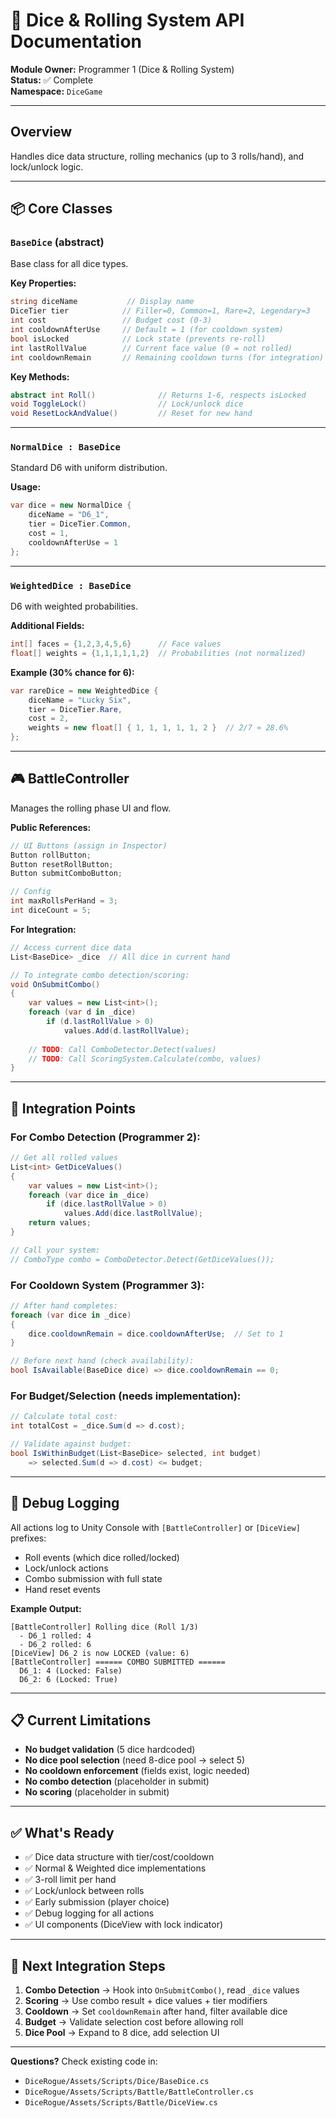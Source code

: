 # 🎲 Dice & Rolling System API Documentation

**Module Owner:** Programmer 1 (Dice & Rolling System)  
**Status:** ✅ Complete  
**Namespace:** `DiceGame`

---

## Overview
Handles dice data structure, rolling mechanics (up to 3 rolls/hand), and lock/unlock logic.

---

## 📦 Core Classes

### `BaseDice` (abstract)
Base class for all dice types.

**Key Properties:**
```csharp
string diceName           // Display name
DiceTier tier            // Filler=0, Common=1, Rare=2, Legendary=3
int cost                 // Budget cost (0-3)
int cooldownAfterUse     // Default = 1 (for cooldown system)
bool isLocked            // Lock state (prevents re-roll)
int lastRollValue        // Current face value (0 = not rolled)
int cooldownRemain       // Remaining cooldown turns (for integration)
```

**Key Methods:**
```csharp
abstract int Roll()              // Returns 1-6, respects isLocked
void ToggleLock()                // Lock/unlock dice
void ResetLockAndValue()         // Reset for new hand
```

---

### `NormalDice : BaseDice`
Standard D6 with uniform distribution.

**Usage:**
```csharp
var dice = new NormalDice {
    diceName = "D6_1",
    tier = DiceTier.Common,
    cost = 1,
    cooldownAfterUse = 1
};
```

---

### `WeightedDice : BaseDice`
D6 with weighted probabilities.

**Additional Fields:**
```csharp
int[] faces = {1,2,3,4,5,6}      // Face values
float[] weights = {1,1,1,1,1,2}  // Probabilities (not normalized)
```

**Example (30% chance for 6):**
```csharp
var rareDice = new WeightedDice {
    diceName = "Lucky Six",
    tier = DiceTier.Rare,
    cost = 2,
    weights = new float[] { 1, 1, 1, 1, 1, 2 }  // 2/7 ≈ 28.6%
};
```

---

## 🎮 BattleController

Manages the rolling phase UI and flow.

**Public References:**
```csharp
// UI Buttons (assign in Inspector)
Button rollButton;
Button resetRollButton;
Button submitComboButton;

// Config
int maxRollsPerHand = 3;
int diceCount = 5;
```

**For Integration:**
```csharp
// Access current dice data
List<BaseDice> _dice  // All dice in current hand

// To integrate combo detection/scoring:
void OnSubmitCombo()
{
    var values = new List<int>();
    foreach (var d in _dice)
        if (d.lastRollValue > 0)
            values.Add(d.lastRollValue);
    
    // TODO: Call ComboDetector.Detect(values)
    // TODO: Call ScoringSystem.Calculate(combo, values)
}
```

---

## 🔌 Integration Points

### For **Combo Detection** (Programmer 2):
```csharp
// Get all rolled values
List<int> GetDiceValues()
{
    var values = new List<int>();
    foreach (var dice in _dice)
        if (dice.lastRollValue > 0)
            values.Add(dice.lastRollValue);
    return values;
}

// Call your system:
// ComboType combo = ComboDetector.Detect(GetDiceValues());
```

### For **Cooldown System** (Programmer 3):
```csharp
// After hand completes:
foreach (var dice in _dice)
{
    dice.cooldownRemain = dice.cooldownAfterUse;  // Set to 1
}

// Before next hand (check availability):
bool IsAvailable(BaseDice dice) => dice.cooldownRemain == 0;
```

### For **Budget/Selection** (needs implementation):
```csharp
// Calculate total cost:
int totalCost = _dice.Sum(d => d.cost);

// Validate against budget:
bool IsWithinBudget(List<BaseDice> selected, int budget) 
    => selected.Sum(d => d.cost) <= budget;
```

---

## 🐛 Debug Logging

All actions log to Unity Console with `[BattleController]` or `[DiceView]` prefixes:
- Roll events (which dice rolled/locked)
- Lock/unlock actions
- Combo submission with full state
- Hand reset events

**Example Output:**
```
[BattleController] Rolling dice (Roll 1/3)
  - D6_1 rolled: 4
  - D6_2 rolled: 6
[DiceView] D6_2 is now LOCKED (value: 6)
[BattleController] ====== COMBO SUBMITTED ======
  D6_1: 4 (Locked: False)
  D6_2: 6 (Locked: True)
```

---

## 📋 Current Limitations

- **No budget validation** (5 dice hardcoded)
- **No dice pool selection** (need 8-dice pool → select 5)
- **No cooldown enforcement** (fields exist, logic needed)
- **No combo detection** (placeholder in submit)
- **No scoring** (placeholder in submit)

---

## ✅ What's Ready

- ✅ Dice data structure with tier/cost/cooldown
- ✅ Normal & Weighted dice implementations
- ✅ 3-roll limit per hand
- ✅ Lock/unlock between rolls
- ✅ Early submission (player choice)
- ✅ Debug logging for all actions
- ✅ UI components (DiceView with lock indicator)

---

## 🔗 Next Integration Steps

1. **Combo Detection** → Hook into `OnSubmitCombo()`, read `_dice` values
2. **Scoring** → Use combo result + dice values + tier modifiers
3. **Cooldown** → Set `cooldownRemain` after hand, filter available dice
4. **Budget** → Validate selection cost before allowing roll
5. **Dice Pool** → Expand to 8 dice, add selection UI

---

**Questions?** Check existing code in:
- `DiceRogue/Assets/Scripts/Dice/BaseDice.cs`
- `DiceRogue/Assets/Scripts/Battle/BattleController.cs`
- `DiceRogue/Assets/Scripts/Battle/DiceView.cs`

